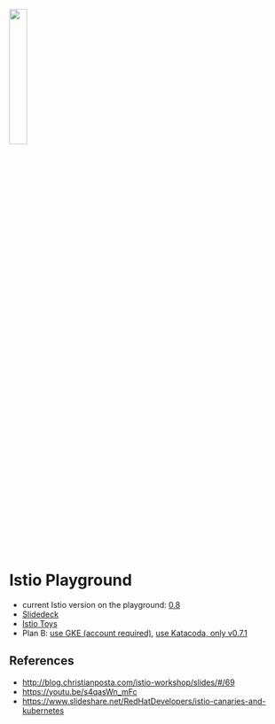 <img src="https://github.com/adersberger/istio-playground/raw/master/logo.png" width=25% />

# Istio Playground
 * current Istio version on the playground: [0.8](https://istio.io/about/notes/0.8)
 * [Slidedeck](https://github.com/adersberger/istio-by-example/blob/master/slides/)
 * [Istio Toys](https://istio.io/docs/tasks/)
 * Plan B: [use GKE (account required)](https://istio.io/docs/setup/kubernetes/quick-start-gke-dm), [use Katacoda, only v0.7.1](https://katacoda.com/courses/istio)

## References
 * http://blog.christianposta.com/istio-workshop/slides/#/69
 * https://youtu.be/s4qasWn_mFc
 * https://www.slideshare.net/RedHatDevelopers/istio-canaries-and-kubernetes
